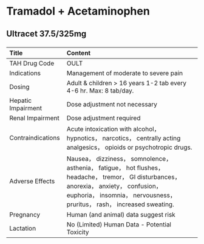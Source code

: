 # Tramadol + Acetaminophen

## Ultracet 37.5/325mg

##### 

| Title              | Content                                                                                                                                                                                                               |
|:-------------------|:----------------------------------------------------------------------------------------------------------------------------------------------------------------------------------------------------------------------|
| TAH Drug Code      | OULT                                                                                                                                                                                                                  |
| Indications        | Management of moderate to severe pain                                                                                                                                                                                 |
| Dosing             | Adult & children > 16 years 1-2 tab every 4-6 hr. Max: 8 tab/day.                                                                                                                                                     |
| Hepatic Impairment | Dose adjustment not necessary                                                                                                                                                                                         |
| Renal Impairment   | Dose adjustment required                                                                                                                                                                                              |
| Contraindications  | Acute intoxication with alcohol， hypnotics， narcotics， centrally acting analgesics， opioids or psychotropic drugs.                                                                                                |
| Adverse Effects    | Nausea， dizziness， somnolence， asthenia， fatigue， hot flushes， headache， tremor， GI disturbances， anorexia， anxiety， confusion， euphoria， insomnia， nervousness， pruritus， rash， increased sweating. |
| Pregnancy          | Human (and animal) data suggest risk                                                                                                                                                                                  |
| Lactation          | No (Limited) Human Data - Potential Toxicity                                                                                                                                                                          |

